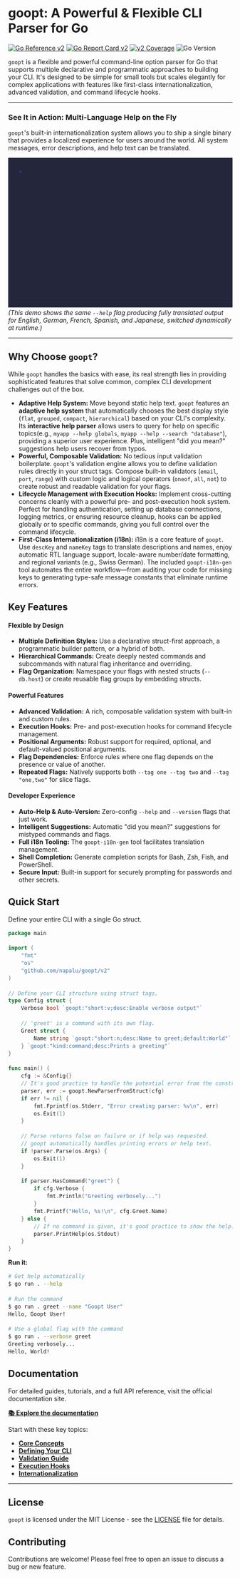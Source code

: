 # goopt: A Powerful & Flexible CLI Parser for Go

[![Go Reference v2](https://pkg.go.dev/badge/github.com/napalu/goopt/v2.svg)](https://pkg.go.dev/github.com/napalu/goopt/v2)
[![Go Report Card v2](https://goreportcard.com/badge/github.com/napalu/goopt)](https://goreportcard.com/report/github.com/napalu/goopt/v2)
[![v2 Coverage](https://codecov.io/gh/napalu/goopt/branch/main/graph/badge.svg?flag=v2)](https://codecov.io/gh/napalu/goopt/v2?flag=v2)
![Go Version](https://img.shields.io/badge/go-1.18%2B-blue)

`goopt` is a flexible and powerful command-line option parser for Go that supports multiple declarative and programmatic approaches to building your CLI. It's designed to be simple for small tools but scales elegantly for complex applications with features like first-class internationalization, advanced validation, and command lifecycle hooks.

---

### See It in Action: Multi-Language Help on the Fly

`goopt`'s built-in internationalization system allows you to ship a single binary that provides a localized experience for users around the world. All system messages, error descriptions, and help text can be translated.

![goopt Internationalization Demo](https://github.com/napalu/goopt/blob/main/v2/docs/assets/i18n-demo.gif?raw=true)
*(This demo shows the same `--help` flag producing fully translated output for English, German, French, Spanish, and Japanese, switched dynamically at runtime.)*

---

## Why Choose `goopt`?

While `goopt` handles the basics with ease, its real strength lies in providing sophisticated features that solve common, complex CLI development challenges out of the box.

*   **Adaptive Help System:** Move beyond static help text. `goopt` features an **adaptive help system** that automatically chooses the best display style (`flat`, `grouped`, `compact`, `hierarchical`) based on your CLI's complexity. Its **interactive help parser** allows users to query for help on specific topics(e.g., `myapp --help globals`, `myapp --help --search "database"`), providing a superior user experience. Plus, intelligent "did you mean?" suggestions help users recover from typos.
*   **Powerful, Composable Validation:** No tedious input validation boilerplate. `goopt`'s validation engine allows you to define validation rules directly in your struct tags. Compose built-in validators (`email`, `port`, `range`) with custom logic and logical operators (`oneof`, `all`, `not`) to create robust and readable validation for your flags.
*   **Lifecycle Management with Execution Hooks:** Implement cross-cutting concerns cleanly with a powerful pre- and post-execution hook system. Perfect for handling authentication, setting up database connections, logging metrics, or ensuring resource cleanup, hooks can be applied globally or to specific commands, giving you full control over the command lifecycle.
*   **First-Class Internationalization (i18n):** i18n is a core feature of `goopt`. Use `descKey` and `nameKey` tags to translate descriptions and names, enjoy automatic RTL language support, locale-aware number/date formatting, and regional variants (e.g., Swiss German). The included `goopt-i18n-gen` tool automates the entire workflow—from auditing your code for missing keys to generating type-safe message constants that eliminate runtime errors.

## Key Features

#### Flexible by Design
- **Multiple Definition Styles:** Use a declarative struct-first approach, a programmatic builder pattern, or a hybrid of both.
- **Hierarchical Commands:** Create deeply nested commands and subcommands with natural flag inheritance and overriding.
- **Flag Organization:** Namespace your flags with nested structs (`--db.host`) or create reusable flag groups by embedding structs.

#### Powerful Features
- **Advanced Validation:** A rich, composable validation system with built-in and custom rules.
- **Execution Hooks:** Pre- and post-execution hooks for command lifecycle management.
- **Positional Arguments:** Robust support for required, optional, and default-valued positional arguments.
- **Flag Dependencies:** Enforce rules where one flag depends on the presence or value of another.
- **Repeated Flags:** Natively supports both `--tag one --tag two` and `--tag "one,two"` for slice flags.

#### Developer Experience
- **Auto-Help & Auto-Version:** Zero-config `--help` and `--version` flags that just work. 
- **Intelligent Suggestions:** Automatic "did you mean?" suggestions for mistyped commands and flags.
- **Full i18n Tooling:** The `goopt-i18n-gen` tool facilitates translation management.
- **Shell Completion:** Generate completion scripts for Bash, Zsh, Fish, and PowerShell.
- **Secure Input:** Built-in support for securely prompting for passwords and other secrets.

## Quick Start

Define your entire CLI with a single Go struct.

```go
package main

import (
	"fmt"
	"os"
	"github.com/napalu/goopt/v2"
)

// Define your CLI structure using struct tags.
type Config struct {
	Verbose bool `goopt:"short:v;desc:Enable verbose output"`
	
	// 'greet' is a command with its own flag.
	Greet struct {
		Name string `goopt:"short:n;desc:Name to greet;default:World"`
	} `goopt:"kind:command;desc:Prints a greeting"`
}

func main() {
	cfg := &Config{}
	// It's good practice to handle the potential error from the constructor.
	parser, err := goopt.NewParserFromStruct(cfg)
	if err != nil {
		fmt.Fprintf(os.Stderr, "Error creating parser: %v\n", err)
		os.Exit(1)
	}

	// Parse returns false on failure or if help was requested.
	// goopt automatically handles printing errors or help text.
	if !parser.Parse(os.Args) {
		os.Exit(1)
	}

	if parser.HasCommand("greet") {
		if cfg.Verbose {
			fmt.Println("Greeting verbosely...")
		}
		fmt.Printf("Hello, %s!\n", cfg.Greet.Name)
	} else {
		// If no command is given, it's good practice to show the help.
		parser.PrintHelp(os.Stdout)
	}
}
```

**Run it:**
```bash
# Get help automatically
$ go run . --help

# Run the command
$ go run . greet --name "Goopt User"
Hello, Goopt User!

# Use a global flag with the command
$ go run . --verbose greet
Greeting verbosely...
Hello, World!
```

## Documentation

For detailed guides, tutorials, and a full API reference, visit the official documentation site.

**[📚 Explore the documentation](https://napalu.github.io/goopt/)**

Start with these key topics:
- **[Core Concepts](https://napalu.github.io/goopt/v2/guides/02-core-concepts/)**
- **[Defining Your CLI](https://napalu.github.io/goopt/v2/guides/03-defining-your-cli/index/)**
- **[Validation Guide](https://napalu.github.io/goopt/v2/guides/04-advanced-features/01-validation/)**
- **[Execution Hooks](https://napalu.github.io/goopt/v2/guides/04-advanced-features/02-execution-hooks/)**
- **[Internationalization](https://napalu.github.io/goopt/v2/guides/06-internationalization/index/)**

---

## License

`goopt` is licensed under the MIT License - see the [LICENSE](LICENSE) file for details.

## Contributing

Contributions are welcome! Please feel free to open an issue to discuss a bug or new feature.
